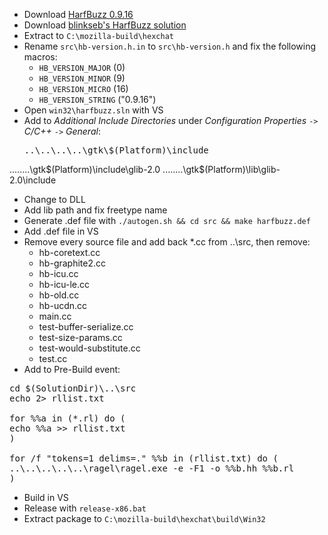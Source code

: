  * Download [HarfBuzz 0.9.16](http://cgit.freedesktop.org/harfbuzz/snapshot/harfbuzz-0.9.16.zip)
 * Download [blinkseb's HarfBuzz solution](https://github.com/blinkseb/harfbuzz)
 * Extract to `C:\mozilla-build\hexchat`
 * Rename `src\hb-version.h.in` to `src\hb-version.h` and fix the following macros:
	* `HB_VERSION_MAJOR` (0)
	* `HB_VERSION_MINOR` (9)
	* `HB_VERSION_MICRO` (16)
	* `HB_VERSION_STRING` ("0.9.16")
 * Open `win32\harfbuzz.sln` with VS
 * Add to _Additional Include Directories_ under _Configuration Properties_ `->` _C/C++_ `->` _General_:
	<pre>..\..\..\..\gtk\$(Platform)\include
..\..\..\..\gtk\$(Platform)\include\glib-2.0
..\..\..\..\gtk\$(Platform)\lib\glib-2.0\include</pre>
 * Change to DLL
 * Add lib path and fix freetype name
 * Generate .def file with `./autogen.sh && cd src && make harfbuzz.def`
 * Add .def file in VS
 * Remove every source file and add back *.cc from ..\src, then remove:
	* hb-coretext.cc
	* hb-graphite2.cc
	* hb-icu.cc
	* hb-icu-le.cc
	* hb-old.cc
	* hb-ucdn.cc
	* main.cc
	* test-buffer-serialize.cc
	* test-size-params.cc
	* test-would-substitute.cc
	* test.cc
 * Add to Pre-Build event:
<pre>cd $(SolutionDir)\..\src
echo 2> rllist.txt

for %%a in (*.rl) do (
echo %%a >> rllist.txt
)

for /f "tokens=1 delims=." %%b in (rllist.txt) do (
..\..\..\..\..\ragel\ragel.exe -e -F1 -o %%b.hh %%b.rl
)
</pre>
 * Build in VS
 * Release with `release-x86.bat`
 * Extract package to `C:\mozilla-build\hexchat\build\Win32`
